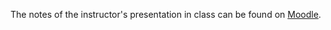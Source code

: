 The notes of the instructor's presentation in class can be found on [Moodle](https://cphbusiness.mrooms.net/pluginfile.php/286156/mod_resource/content/2/Session5BPM.pdf).
